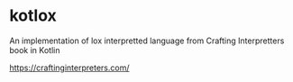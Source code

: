 # kotlox
An implementation of lox interpretted language from Crafting Interpretters book in Kotlin

https://craftinginterpreters.com/
